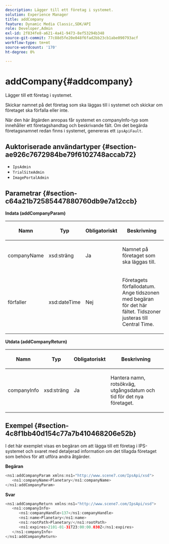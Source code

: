 ```yaml
---
description: Lägger till ett företag i systemet.
solution: Experience Manager
title: addCompany
feature: Dynamic Media Classic,SDK/API
role: Developer,Admin
exl-id: 2f834fe8-a621-4a41-9473-8ef53294b348
source-git-commit: 77c88d5fe20e048f6fad2bb23cb1abe090793acf
workflow-type: tm+mt
source-wordcount: '170'
ht-degree: 0%

---
```


# addCompany{#addcompany}

Lägger till ett företag i systemet.

Skickar namnet på det företag som ska läggas till i systemet och skickar om företaget ska förfalla eller inte.

När den här åtgärden anropas får systemet en companyInfo-typ som innehåller ett företagshandtag och beskrivande fält. Om det begärda företagsnamnet redan finns i systemet, genereras ett `ipsApiFault`.

## Auktoriserade användartyper {#section-ae926c7672984be79f6102748accab72}

* `IpsAdmin`
* `TrialSiteAdmin`
* `ImagePortalAdmin`

## Parametrar {#section-c64a21b72585447880760db9e7a12ccb}

**Indata (addCompanyParam)**

<table id="table_AA915BAD2E8E4A1B9719725994309CE8"> 
 <thead> 
  <tr> 
   <th colname="col1" class="entry"> <p>Namn </p> </th> 
   <th colname="col2" class="entry"> <p>Typ </p> </th> 
   <th colname="col3" class="entry"> <p>Obligatoriskt </p> </th> 
   <th colname="col4" class="entry"> <p>Beskrivning </p> </th> 
  </tr> 
 </thead>
 <tbody> 
  <tr> 
   <td colname="col1"> <p><span class="codeph"> <span class="varname"> companyName</span> </span> </p> </td> 
   <td colname="col2"> <p><span class="codeph"> xsd:sträng</span> </p> </td> 
   <td colname="col3"> <p>Ja </p> </td> 
   <td colname="col4"> <p>Namnet på företaget som ska läggas till. </p> </td> 
  </tr> 
  <tr> 
   <td colname="col1"> <p><span class="codeph"> <span class="varname"> förfaller</span> </span> </p> </td> 
   <td colname="col2"> <p><span class="codeph"> xsd:dateTime</span> </p> </td> 
   <td colname="col3"> <p>Nej </p> </td> 
   <td colname="col4"> <p>Företagets förfallodatum. Ange tidszonen med begäran för det här fältet. Tidszoner justeras till Central Time. </p> </td> 
  </tr> 
 </tbody> 
</table>

**Utdata (addCompanyReturn)**

<table id="table_89EBAC0E0FB34793BD843837BB02B518"> 
 <thead> 
  <tr> 
   <th colname="col1" class="entry"> <p>Namn </p> </th> 
   <th colname="col2" class="entry"> <p>Typ </p> </th> 
   <th colname="col3" class="entry"> <p>Obligatoriskt </p> </th> 
   <th colname="col4" class="entry"> <p>Beskrivning </p> </th> 
  </tr> 
 </thead>
 <tbody> 
  <tr> 
   <td colname="col1"> <p><span class="codeph"> <span class="varname"> companyInfo</span> </span> </p> </td> 
   <td colname="col2"> <p><span class="codeph"> xsd:sträng</span> </p> </td> 
   <td colname="col3"> <p>Ja </p> </td> 
   <td colname="col4"> <p>Hantera namn, rotsökväg, utgångsdatum och tid för det nya företaget. </p> </td> 
  </tr> 
 </tbody> 
</table>

## Exempel {#section-4c8f1bb40d154c77a7b410468206e52b}

I det här exemplet visas en begäran om att lägga till ett företag i IPS-systemet och svaret med detaljerad information om det tillagda företaget som behövs för att utföra andra åtgärder.

**Begäran**

```java
<ns1:addCompanyParam xmlns:ns1="http://www.scene7.com/IpsApi/xsd">
   <ns1:companyName>Planetary</ns1:companyName>
</ns1:addCompanyParam>
```

**Svar**

```java
<ns1:addCompanyReturn xmlns:ns1="http://www.scene7.com/IpsApi/xsd">
   <ns1:companyInfo>
      <ns1:companyHandle>137</ns1:companyHandle>
      <ns1:name>Planetary</ns1:name>
      <ns1:rootPath>Planetary/</ns1:rootPath>
      <ns1:expires>2101-01-31T23:00:00.030Z</ns1:expires>
   </ns1:companyInfo>
</ns1:addCompanyReturn>
```
